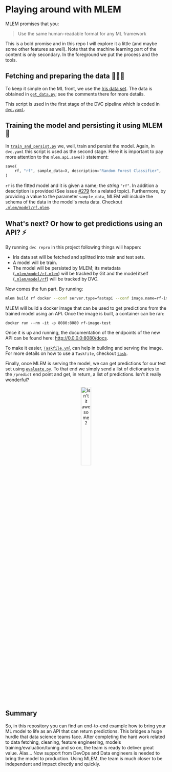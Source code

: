 # Playing around with MLEM

MLEM promises that you:

> Use the same human-readable format for any ML framework

This is a bold promise and in this repo I will explore it a little (and maybe some other features as well).
Note that the machine learning part of the content is only secondary.
In the foreground we put the process and the tools.

## Fetching and preparing the data 👷🏽‍♀️

To keep it simple on the ML front, we use the [Iris data set](https://scikit-learn.org/stable/auto_examples/datasets/plot_iris_dataset.html).
The data is obtained in [`get_data.py`](./get_data.py); see the comments there for more details.

This script is used in the first stage of the DVC pipeline which is coded in [`dvc.yaml`](./dvc.yaml).

## Training the model and persisting it using MLEM 🚀

In [`train_and_persist.py`](./train_and_persist.py) we, well, train and persist the model.
Again, in `dvc.yaml` this script is used as the second stage.
Here it is important to pay more attention to the `mlem.api.save()` statement:

```python
save(
    rf, "rf", sample_data=X, description="Random Forest Classifier",
)
```

`rf` is the fitted model and it is given a name; the _string_ `"rf"`.
In addition a description is provided (See issue [#279](https://github.com/iterative/mlem/issues/279) for a related topic).
Furthermore, by providing a value to the parameter `sample_data`, MLEM will include the schema of the data in the model's meta data.
Checkout [`.mlem/model/rf.mlem`](./.mlem/model/rf.mlem).

## What's next? Or how to get predictions using an API? ⚡️

By running `dvc repro` in this project following things will happen:

- Iris data set will be fetched and splitted into train and test sets.
- A model will be train.
- The model will be persisted by MLEM; its metadata ([`.mlem/model/rf.mlem`](./.mlem/model/rf.mlem)) will be tracked by Git and the model itself ([`.mlem/model/rf`](./.mlem/model/rf)) will be tracked by DVC.

Now comes the fun part.
By running:

```bash
mlem build rf docker --conf server.type=fastapi --conf image.name=rf-image-test
```

MLEM will build a docker image that can be used to get predictions from the trained model using an API.
Once the image is built, a container can be ran:

```
docker run --rm -it -p 8080:8080 rf-image-test
```

Once it is up and running, the documentation of the endpoints of the new API can be found here: http://0.0.0.0:8080/docs.

To make it easier, [`Taskfile.yml`](./Taskfile.yml) can help in building and serving the image.
For more details on how to use a `Taskfile`, checkout [`task`](https://taskfile.dev/).

Finally, once MLEM is serving the model, we can get predictions for our test set using [`evaluate.py`](./evaluate.py).
To that end we simply send a list of dictionaries to the `/predict` end point and get, in return, a list of predictions.
Isn't it really wonderful?

<center>
<img src="https://cdn.pixabay.com/photo/2020/06/04/08/50/awesome-5257905_1280.png" alt="Isn't it awesome?" width=25% height=25%>
</center>

## Summary

So, in this repository you can find an end-to-end example how to bring your ML model to life as an API that can return predictions.
This bridges a huge hurdle that data science teams face.
After completing the hard work related to data fetching, cleaning, feature engineering, models training/evaluation/tuning and so on, the team is ready to deliver great value.
Alas... Now support from DevOps and Data engineers is needed to bring the model to production.
Using MLEM, the team is much closer to be independent and impact directly and quickly.
